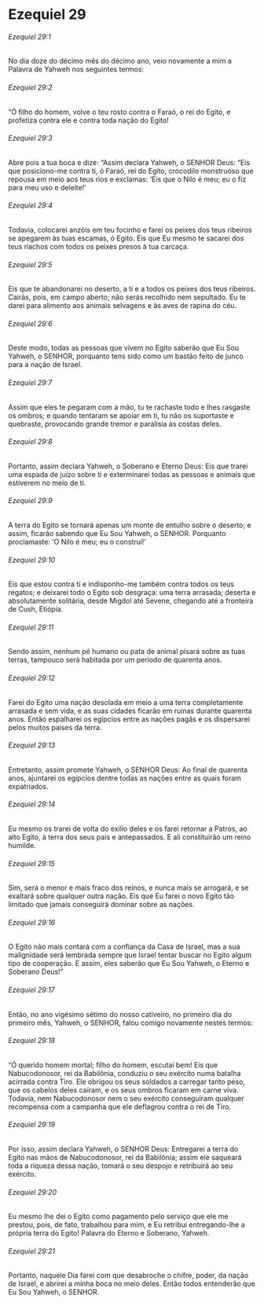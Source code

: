 # Ezequiel 29

###### Ezequiel 29:1

No dia doze do décimo mês do décimo ano, veio novamente a mim a Palavra de Yahweh nos seguintes termos:

###### Ezequiel 29:2

“Ó filho do homem, volve o teu rosto contra o Faraó, o rei do Egito, e profetiza contra ele e contra toda nação do Egito!

###### Ezequiel 29:3

Abre pois a tua boca e dize: “Assim declara Yahweh, o SENHOR Deus: “Eis que posiciono-me contra ti, ó Faraó, rei do Egito, crocodilo monstruoso que repousa em meio aos teus rios e exclamas: ‘Eis que o Nilo é meu; eu o fiz para meu uso e deleite!’

###### Ezequiel 29:4

Todavia, colocarei anzóis em teu focinho e farei os peixes dos teus ribeiros se apegarem às tuas escamas, ó Egito. Eis que Eu mesmo te sacarei dos teus riachos com todos os peixes presos à tua carcaça.

###### Ezequiel 29:5

Eis que te abandonarei no deserto, a ti e a todos os peixes dos teus ribeiros. Cairás, pois, em campo aberto; não serás recolhido nem sepultado. Eu te darei para alimento aos animais selvagens e às aves de rapina do céu.

###### Ezequiel 29:6

Deste modo, todas as pessoas que vivem no Egito saberão que Eu Sou Yahweh, o SENHOR, porquanto tens sido como um bastão feito de junco para a nação de Israel.

###### Ezequiel 29:7

Assim que eles te pegaram com a mão, tu te rachaste todo e lhes rasgaste os ombros; e quando tentaram se apoiar em ti, tu não os suportaste e quebraste, provocando grande tremor e paralisia às costas deles.

###### Ezequiel 29:8

Portanto, assim declara Yahweh, o Soberano e Eterno Deus: Eis que trarei uma espada de juízo sobre ti e exterminarei todas as pessoas e animais que estiverem no meio de ti.

###### Ezequiel 29:9

A terra do Egito se tornará apenas um monte de entulho sobre o deserto; e assim, ficarão sabendo que Eu Sou Yahweh, o SENHOR. Porquanto proclamaste: ‘O Nilo é meu; eu o construí!’

###### Ezequiel 29:10

Eis que estou contra ti e indisponho-me também contra todos os teus regatos; e deixarei todo o Egito sob desgraça: uma terra arrasada; deserta e absolutamente solitária, desde Migdol até Sevene, chegando até a fronteira de Cush, Etiópia.

###### Ezequiel 29:11

Sendo assim, nenhum pé humano ou pata de animal pisará sobre as tuas terras, tampouco será habitada por um período de quarenta anos.

###### Ezequiel 29:12

Farei do Egito uma nação desolada em meio a uma terra completamente arrasada e sem vida, e as suas cidades ficarão em ruínas durante quarenta anos. Então espalharei os egípcios entre as nações pagãs e os dispersarei pelos muitos países da terra.

###### Ezequiel 29:13

Entretanto, assim promete Yahweh, o SENHOR Deus: Ao final de quarenta anos, ajuntarei os egípcios dentre todas as nações entre as quais foram expatriados.

###### Ezequiel 29:14

Eu mesmo os trarei de volta do exílio deles e os farei retornar a Patros, ao alto Egito, à terra dos seus pais e antepassados. E ali constituirão um reino humilde.

###### Ezequiel 29:15

Sim, será o menor e mais fraco dos reinos, e nunca mais se arrogará, e se exaltará sobre qualquer outra nação. Eis que Eu farei o novo Egito tão limitado que jamais conseguirá dominar sobre as nações.

###### Ezequiel 29:16

O Egito não mais contará com a confiança da Casa de Israel, mas a sua malignidade será lembrada sempre que Israel tentar buscar no Egito algum tipo de cooperação. E assim, eles saberão que Eu Sou Yahweh, o Eterno e Soberano Deus!”

###### Ezequiel 29:17

Então, no ano vigésimo sétimo do nosso cativeiro, no primeiro dia do primeiro mês, Yahweh, o SENHOR, falou comigo novamente nestes termos:

###### Ezequiel 29:18

“Ó querido homem mortal; filho do homem, escutai bem! Eis que Nabucodonosor, rei da Babilônia, conduziu o seu exército numa batalha acirrada contra Tiro. Ele obrigou os seus soldados a carregar tanto peso, que os cabelos deles caíram, e os seus ombros ficaram em carne viva. Todavia, nem Nabucodonosor nem o seu exército conseguiram qualquer recompensa com a campanha que ele deflagrou contra o rei de Tiro.

###### Ezequiel 29:19

Por isso, assim declara Yahweh, o SENHOR Deus: Entregarei a terra do Egito nas mãos de Nabucodonosor, rei da Babilônia; assim ele saqueará toda a riqueza dessa nação, tomará o seu despojo e retribuirá ao seu exército.

###### Ezequiel 29:20

Eu mesmo lhe dei o Egito como pagamento pelo serviço que ele me prestou, pois, de fato, trabalhou para mim, e Eu retribui entregando-lhe a própria terra do Egito! Palavra do Eterno e Soberano, Yahweh.

###### Ezequiel 29:21

Portanto, naquele Dia farei com que desabroche o chifre, poder, da nação de Israel, e abrirei a minha boca no meio deles. Então todos entenderão que Eu Sou Yahweh, o SENHOR.

